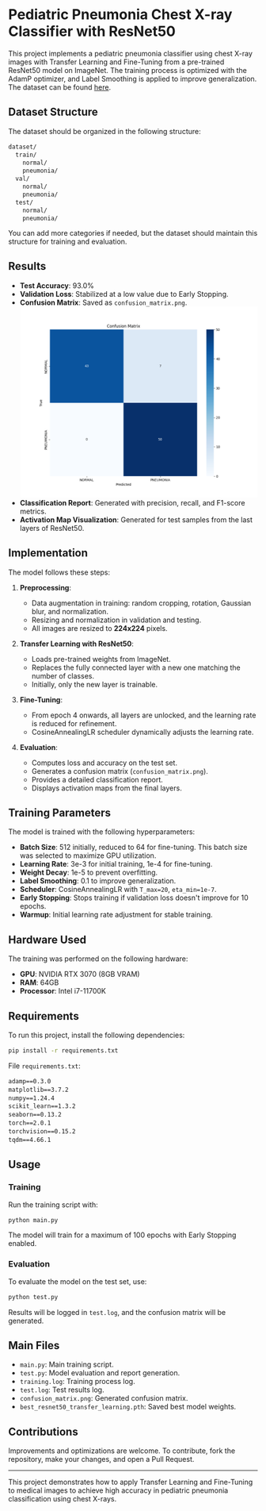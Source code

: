 # Pediatric Pneumonia Chest X-ray Classifier with ResNet50

This project implements a pediatric pneumonia classifier using chest X-ray images with Transfer Learning and Fine-Tuning from a pre-trained ResNet50 model on ImageNet. The training process is optimized with the AdamP optimizer, and Label Smoothing is applied to improve generalization.
The dataset can be found [here](https://www.kaggle.com/datasets/andrewmvd/pediatric-pneumonia-chest-xray?select=Pediatric+Chest+X-ray+Pneumonia).
## Dataset Structure

The dataset should be organized in the following structure:
```
dataset/
  train/
    normal/
    pneumonia/
  val/
    normal/
    pneumonia/
  test/
    normal/
    pneumonia/
```
You can add more categories if needed, but the dataset should maintain this structure for training and evaluation.

## Results

- **Test Accuracy**: 93.0%
- **Validation Loss**: Stabilized at a low value due to Early Stopping.
- **Confusion Matrix**: Saved as `confusion_matrix.png`.
![](confusion_matrix.png)
- **Classification Report**: Generated with precision, recall, and F1-score metrics.
- **Activation Map Visualization**: Generated for test samples from the last layers of ResNet50.

## Implementation

The model follows these steps:

1. **Preprocessing**:
   - Data augmentation in training: random cropping, rotation, Gaussian blur, and normalization.
   - Resizing and normalization in validation and testing.
   - All images are resized to **224x224** pixels.

2. **Transfer Learning with ResNet50**:
   - Loads pre-trained weights from ImageNet.
   - Replaces the fully connected layer with a new one matching the number of classes.
   - Initially, only the new layer is trainable.

3. **Fine-Tuning**:
   - From epoch 4 onwards, all layers are unlocked, and the learning rate is reduced for refinement.
   - CosineAnnealingLR scheduler dynamically adjusts the learning rate.

4. **Evaluation**:
   - Computes loss and accuracy on the test set.
   - Generates a confusion matrix (`confusion_matrix.png`).
   - Provides a detailed classification report.
   - Displays activation maps from the final layers.

## Training Parameters

The model is trained with the following hyperparameters:

- **Batch Size**: 512 initially, reduced to 64 for fine-tuning. This batch size was selected to maximize GPU utilization.
- **Learning Rate**: 3e-3 for initial training, 1e-4 for fine-tuning.
- **Weight Decay**: 1e-5 to prevent overfitting.
- **Label Smoothing**: 0.1 to improve generalization.
- **Scheduler**: CosineAnnealingLR with `T_max=20`, `eta_min=1e-7`.
- **Early Stopping**: Stops training if validation loss doesn't improve for 10 epochs.
- **Warmup**: Initial learning rate adjustment for stable training.

## Hardware Used

The training was performed on the following hardware:
- **GPU**: NVIDIA RTX 3070 (8GB VRAM)
- **RAM**: 64GB
- **Processor**: Intel i7-11700K

## Requirements

To run this project, install the following dependencies:

```bash
pip install -r requirements.txt
```

File `requirements.txt`:
```txt
adamp==0.3.0
matplotlib==3.7.2
numpy==1.24.4
scikit_learn==1.3.2
seaborn==0.13.2
torch==2.0.1
torchvision==0.15.2
tqdm==4.66.1
```

## Usage

### Training
Run the training script with:
```bash
python main.py
```
The model will train for a maximum of 100 epochs with Early Stopping enabled.

### Evaluation
To evaluate the model on the test set, use:
```bash
python test.py
```
Results will be logged in `test.log`, and the confusion matrix will be generated.

## Main Files

- `main.py`: Main training script.
- `test.py`: Model evaluation and report generation.
- `training.log`: Training process log.
- `test.log`: Test results log.
- `confusion_matrix.png`: Generated confusion matrix.
- `best_resnet50_transfer_learning.pth`: Saved best model weights.

## Contributions
Improvements and optimizations are welcome. To contribute, fork the repository, make your changes, and open a Pull Request.

---

This project demonstrates how to apply Transfer Learning and Fine-Tuning to medical images to achieve high accuracy in pediatric pneumonia classification using chest X-rays.


